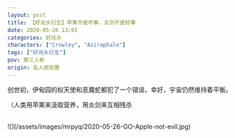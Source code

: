 ```yaml
---
layout: post
title: 【好兆头衍生】苹果不是坏事，炎剑不是好事
date: 2020-05-26 13:01
categories: 好兆头
characters: ["Crowley", "Aziraphale"]
tags: ["好兆头衍生"]
pov: 第三人称
origin: 名人朋友圈
---
```


创世初，伊甸园的权天使和恶魔蛇都犯了一个错误，幸好，宇宙仍然维持着平衡。

（人类用苹果来汲取营养，用炎剑来互相残杀

<br>
![](/assets/images/mrpyq/2020-05-26-GO-Apple-not-evil.jpg)
